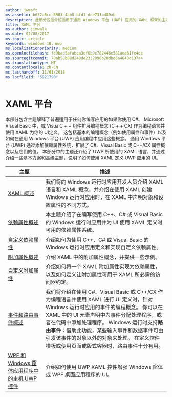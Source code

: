```yaml
---
author: jwmsft
ms.assetid: b632a6cc-3503-4ab8-bfd1-dde731bd89ab
description: 此部分包括介绍适用于通用 Windows 平台 (UWP) 应用的 XAML 框架的主题。
title: XAML 平台
ms.author: jimwalk
ms.date: 02/08/2017
ms.topic: article
keywords: windows 10，uwp
ms.localizationpriority: medium
ms.openlocfilehash: fe9bad5afabca3ef0b9c782446e581aea61fe4dc
ms.sourcegitcommit: 70ab58b88d248de2332096b20dbd6a4643d137a4
ms.translationtype: MT
ms.contentlocale: zh-CN
ms.lasthandoff: 11/01/2018
ms.locfileid: "5921790"
---
```

# <a name="xaml-platform"></a>XAML 平台


本部分包含主题解释了普遍适用于任何你编写应用的如果你使用 C#、 Microsoft Visual Basic 中，或 VisualC + + 组件扩展编程概念 (C + + CX) 作为编程语言并使用 XAML 为你的 UI定义。 这包括基本的编程概念（例如使用属性和事件）以及如何在通用 Windows 平台 (UWP) 应用编程中应用这些概念。 通用 Windows 平台 (UWP) 通过添加依赖属性系统，扩展了 C#、Visual Basic 或 C++/CX 属性概念以及它们的值。 本部分中的主题还介绍了 UWP 所使用的 XAML 语言，并通过介绍一些基本方案和高级主题，说明了如何使用 XAML 定义 UWP 应用的 UI。

| 主题 | 描述 |
|-------|-------------|
| [XAML 概述](xaml-overview.md) | 我们将向 Windows 运行时应用开发人员介绍 XAML 语言和 XAML 概念，并介绍在使用 XAML 创建 Windows 运行时应用时，在 XAML 中声明对象和设置属性的不同方式。 |
| [依赖属性概述](dependency-properties-overview.md) | 本主题介绍了在编写使用 C++、C# 或 Visual Basic 的 Windows 运行时应用并为 UI 使用 XAML 定义时可用的依赖属性系统。 |
| [自定义依赖属性](custom-dependency-properties.md) | 介绍如何为使用 C++、C# 或 Visual Basic 的 Windows 运行时应用定义和实现自定义依赖属性。 |
| [附加属性概述](attached-properties-overview.md) | 介绍 XAML 中的附加属性概念，并提供一些示例。 |
| [自定义附加属性](custom-attached-properties.md) | 介绍如何将一个 XAML 附加属性实现为依赖属性，以及如何定义让附加属性可用于 XAML 所必需的访问器约定。 |
| [事件和路由事件概述](events-and-routed-events-overview.md) | 我们将介绍在使用 C#、Visual Basic 或 C++/CX 作为编程语言并使用 XAML 进行 UI 定义时，针对 Windows 运行时应用的事件的编程概念。 你可以在 XAML 中的 UI 元素声明中为事件分配处理程序，或者在代码中添加处理程序。 Windows 运行时支持**路由事件**：借助此功能，某些输入事件和数据事件可由引发该事件的对象以外的对象来处理。 在定义控件模板或使用页面或版式容器时，路由事件十分有用。 |
|[WPF 和 Windows 窗体应用程序中的主机 UWP 控件](xaml-host-controls.md)| 介绍如何使用 UWP XAML 控件增强 Windows 窗体或 WPF 桌面应用程序的 UI。|
